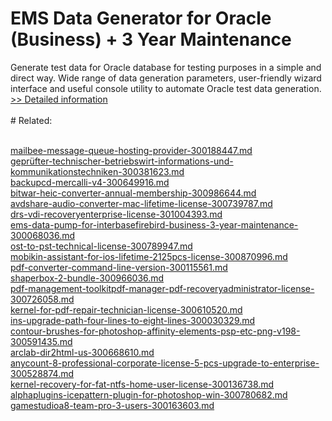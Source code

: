 # EMS Data Generator for Oracle (Business) + 3 Year Maintenance
Generate test data for Oracle database for testing purposes in a simple and direct way. Wide range of data generation parameters, user-friendly wizard interface and useful console utility to automate Oracle test data generation.
[>> Detailed information](https://secure.shareit.com/shareit/product.html?productid=300262243&affiliateid=200057808)<br/><br/># Related:

<br />[mailbee-message-queue-hosting-provider-300188447.md](https://github.com/downloadplanet/downloadplanet/blob/main/mailbee-message-queue-hosting-provider-300188447.md)<br />[geprüfter-technischer-betriebswirt-informations-und-kommunikationstechniken-300381623.md](https://github.com/downloadplanet/downloadplanet/blob/main/geprüfter-technischer-betriebswirt-informations-und-kommunikationstechniken-300381623.md)<br />[backupcd-mercalli-v4-300649916.md](https://github.com/downloadplanet/downloadplanet/blob/main/backupcd-mercalli-v4-300649916.md)<br />[bitwar-heic-converter-annual-membership-300986644.md](https://github.com/downloadplanet/downloadplanet/blob/main/bitwar-heic-converter-annual-membership-300986644.md)<br />[avdshare-audio-converter-mac-lifetime-license-300739787.md](https://github.com/downloadplanet/downloadplanet/blob/main/avdshare-audio-converter-mac-lifetime-license-300739787.md)<br />[drs-vdi-recoveryenterprise-license-301004393.md](https://github.com/downloadplanet/downloadplanet/blob/main/drs-vdi-recoveryenterprise-license-301004393.md)<br />[ems-data-pump-for-interbasefirebird-business-3-year-maintenance-300068036.md](https://github.com/downloadplanet/downloadplanet/blob/main/ems-data-pump-for-interbasefirebird-business-3-year-maintenance-300068036.md)<br />[ost-to-pst-technical-license-300789947.md](https://github.com/downloadplanet/downloadplanet/blob/main/ost-to-pst-technical-license-300789947.md)<br />[mobikin-assistant-for-ios-lifetime-2125pcs-license-300870996.md](https://github.com/downloadplanet/downloadplanet/blob/main/mobikin-assistant-for-ios-lifetime-2125pcs-license-300870996.md)<br />[pdf-converter-command-line-version-300115561.md](https://github.com/downloadplanet/downloadplanet/blob/main/pdf-converter-command-line-version-300115561.md)<br />[shaperbox-2-bundle-300966036.md](https://github.com/downloadplanet/downloadplanet/blob/main/shaperbox-2-bundle-300966036.md)<br />[pdf-management-toolkitpdf-manager-pdf-recoveryadministrator-license-300726058.md](https://github.com/downloadplanet/downloadplanet/blob/main/pdf-management-toolkitpdf-manager-pdf-recoveryadministrator-license-300726058.md)<br />[kernel-for-pdf-repair-technician-license-300610520.md](https://github.com/downloadplanet/downloadplanet/blob/main/kernel-for-pdf-repair-technician-license-300610520.md)<br />[ins-upgrade-path-four-lines-to-eight-lines-300030329.md](https://github.com/downloadplanet/downloadplanet/blob/main/ins-upgrade-path-four-lines-to-eight-lines-300030329.md)<br />[contour-brushes-for-photoshop-affinity-elements-psp-etc-png-v198-300591435.md](https://github.com/downloadplanet/downloadplanet/blob/main/contour-brushes-for-photoshop-affinity-elements-psp-etc-png-v198-300591435.md)<br />[arclab-dir2html-us-300668610.md](https://github.com/downloadplanet/downloadplanet/blob/main/arclab-dir2html-us-300668610.md)<br />[anycount-8-professional-corporate-license-5-pcs-upgrade-to-enterprise-300528874.md](https://github.com/downloadplanet/downloadplanet/blob/main/anycount-8-professional-corporate-license-5-pcs-upgrade-to-enterprise-300528874.md)<br />[kernel-recovery-for-fat-ntfs-home-user-license-300136738.md](https://github.com/downloadplanet/downloadplanet/blob/main/kernel-recovery-for-fat-ntfs-home-user-license-300136738.md)<br />[alphaplugins-icepattern-plugin-for-photoshop-win-300780682.md](https://github.com/downloadplanet/downloadplanet/blob/main/alphaplugins-icepattern-plugin-for-photoshop-win-300780682.md)<br />[gamestudioa8-team-pro-3-users-300163603.md](https://github.com/downloadplanet/downloadplanet/blob/main/gamestudioa8-team-pro-3-users-300163603.md)